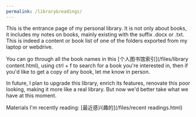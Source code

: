 ```yaml
---
permalink: /library&readings/
---
```

This is the entrance page of my personal library. It is not only about books, it includes my notes on books, mainly existing with the suffix .docx or .txt. This is indeed a content or book list of one of the folders exported from my laptop or webdrive.

You can go through all the book names in this [个人图书馆索引](/files/library content.html), using ctrl + f to search for a book you're interested in, then if you'd like to get a copy of any book, let me know in person.

In future, I plan to upgrade this library, enrich its features, renovate this poor looking, making it more like a real library. But now we'd better take what we have at this moment.

Materials I'm recently reading: [最近感兴趣的](/files/recent readings.html)
<!-- [test]({% link _posts/1999-08-01-test html.html %})，提示Liquid Exception: Could not find document '/_posts/1999-08-01-test html.html' in tag 'link'. Make sure the document exists and the path is correct. in _pages/library&readings.md -->

<!---https://github.com/scienceunivers/scienceunivers.github.io/blob/master/files/recent%20readings.md-->
<!---/files/recent readings.md，链接用这个的话，从内部access，中文有乱码。文件最前面加了编码声明不管用，但post就支持汉字。
可能是md在files文件夹不被渲染，因为点进去还是txt模式-->
